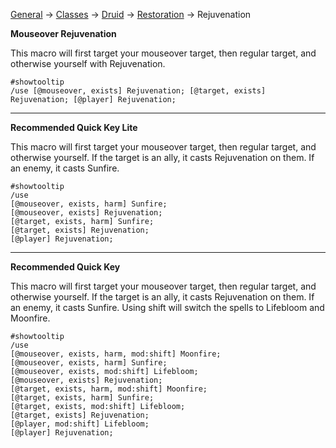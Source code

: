 [General](https://github.com/Harurebi/HaruMacros/tree/master/General) ->
[Classes](https://github.com/Harurebi/HaruMacros/tree/master/Classes) -> [Druid](https://github.com/Harurebi/HaruMacros/tree/master/Classes/Druid) 
-> [Restoration](https://github.com/Harurebi/HaruMacros/tree/master/Classes/Druid/Restoration) -> Rejuvenation

**Mouseover Rejuvenation**

This macro will first target your mouseover target, then regular target, and otherwise yourself with Rejuvenation.
```
#showtooltip
/use [@mouseover, exists] Rejuvenation; [@target, exists] Rejuvenation; [@player] Rejuvenation;
```
--------
**Recommended Quick Key Lite**

This macro will first target your mouseover target, then regular target, and otherwise yourself.
If the target is an ally, it casts Rejuvenation on them. If an enemy, it casts Sunfire.
```
#showtooltip
/use
[@mouseover, exists, harm] Sunfire; 
[@mouseover, exists] Rejuvenation;
[@target, exists, harm] Sunfire;
[@target, exists] Rejuvenation; 
[@player] Rejuvenation;
```
--------

**Recommended Quick Key**

This macro will first target your mouseover target, then regular target, and otherwise yourself.
If the target is an ally, it casts Rejuvenation on them. If an enemy, it casts Sunfire.
Using shift will switch the spells to Lifebloom and Moonfire.
```
#showtooltip
/use 
[@mouseover, exists, harm, mod:shift] Moonfire;
[@mouseover, exists, harm] Sunfire; 
[@mouseover, exists, mod:shift] Lifebloom; 
[@mouseover, exists] Rejuvenation;
[@target, exists, harm, mod:shift] Moonfire; 
[@target, exists, harm] Sunfire;
[@target, exists, mod:shift] Lifebloom; 
[@target, exists] Rejuvenation; 
[@player, mod:shift] Lifebloom; 
[@player] Rejuvenation;
```
